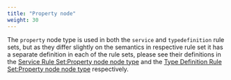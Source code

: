 ```yaml
---
title: "Property node"
weight: 30
---
```


The `property` node type is used in both the `service` and `typedefinition` rule sets,
but as they differ slightly on the semantics in respective rule set it has a separate definition in each of the rule sets,
please see their definitions in the
[Service Rule Set:Property node node type](/hierarchical_information_model/service_data_rule_set/property) and the
[Type Definition Rule Set:Property node node type](/hierarchical_information_model/type_definition_rule_set/property)
respectively.
